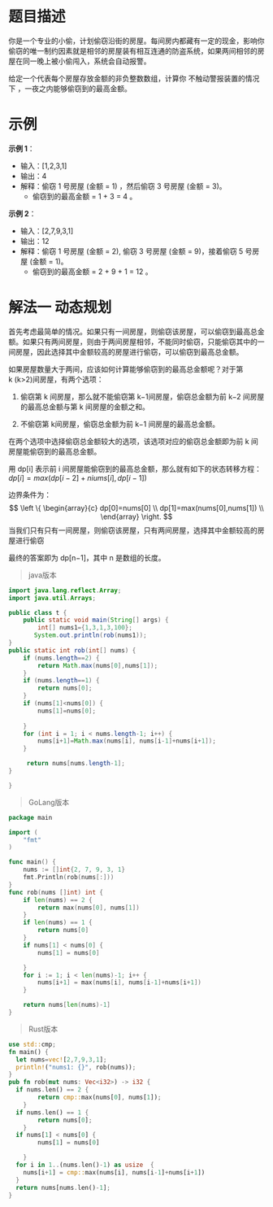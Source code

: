 # 题目描述
你是一个专业的小偷，计划偷窃沿街的房屋。每间房内都藏有一定的现金，影响你偷窃的唯一制约因素就是相邻的房屋装有相互连通的防盗系统，如果两间相邻的房屋在同一晚上被小偷闯入，系统会自动报警。

给定一个代表每个房屋存放金额的非负整数数组，计算你 不触动警报装置的情况下 ，一夜之内能够偷窃到的最高金额。

# 示例
**示例 1**：
- 输入：[1,2,3,1]
- 输出：4
- 解释：偷窃 1 号房屋 (金额 = 1) ，然后偷窃 3 号房屋 (金额 = 3)。
    - 偷窃到的最高金额 = 1 + 3 = 4 。

**示例 2**：
- 输入：[2,7,9,3,1]
- 输出：12
- 解释：偷窃 1 号房屋 (金额 = 2), 偷窃 3 号房屋 (金额 = 9)，接着偷窃 5 号房屋 (金额 = 1)。
    - 偷窃到的最高金额 = 2 + 9 + 1 = 12 。

# 解法一 动态规划
首先考虑最简单的情况。如果只有一间房屋，则偷窃该房屋，可以偷窃到最高总金额。如果只有两间房屋，则由于两间房屋相邻，不能同时偷窃，只能偷窃其中的一间房屋，因此选择其中金额较高的房屋进行偷窃，可以偷窃到最高总金额。

如果房屋数量大于两间，应该如何计算能够偷窃到的最高总金额呢？对于第 k (k>2)间房屋，有两个选项：
1. 偷窃第 k 间房屋，那么就不能偷窃第 k−1间房屋，偷窃总金额为前 k−2 间房屋的最高总金额与第 k 间房屋的金额之和。

2. 不偷窃第 k间房屋，偷窃总金额为前 k−1 间房屋的最高总金额。

在两个选项中选择偷窃总金额较大的选项，该选项对应的偷窃总金额即为前 k 间房屋能偷窃到的最高总金额。

用 dp[i] 表示前 i 间房屋能偷窃到的最高总金额，那么就有如下的状态转移方程：
$dp[i]=max(dp[i-2]+niums[i],dp[i-1])$

边界条件为：
$$
\left \{ 
\begin{array}{c}
dp[0]=nums[0] \\ 
dp[1]=max(nums[0],nums[1]) \\ 
\end{array}
\right.
$$
当我们只有只有一间房屋，则偷窃该房屋，只有两间房屋，选择其中金额较高的房屋进行偷窃
​
 
最终的答案即为 dp[n−1]，其中 n 是数组的长度。



>java版本
```java
import java.lang.reflect.Array;
import java.util.Arrays;

public class t {
    public static void main(String[] args) {
        int[] nums1={1,3,1,3,100};
       System.out.println(rob(nums1));
}
public static int rob(int[] nums) {
    if (nums.length==2) {
        return Math.max(nums[0],nums[1]);
    }
    if (nums.length==1) {
        return nums[0];
    }
    if (nums[1]<nums[0]) {
        nums[1]=nums[0];
        
    }
    for (int i = 1; i < nums.length-1; i++) {
        nums[i+1]=Math.max(nums[i], nums[i-1]+nums[i+1]);
    }

     return nums[nums.length-1];
}

}

```
>GoLang版本
```go
package main

import (
	"fmt"
)

func main() {
	nums := []int{2, 7, 9, 3, 1}
	fmt.Println(rob(nums[:]))
}
func rob(nums []int) int {
	if len(nums) == 2 {
		return max(nums[0], nums[1])
	}
	if len(nums) == 1 {
		return nums[0]
	}
	if nums[1] < nums[0] {
		nums[1] = nums[0]

	}
	for i := 1; i < len(nums)-1; i++ {
		nums[i+1] = max(nums[i], nums[i-1]+nums[i+1])
	}

	return nums[len(nums)-1]
}

```
>Rust版本
```rs
use std::cmp;
fn main() {
  let nums=vec![2,7,9,3,1];
  println!("nums1: {}", rob(nums));
}
pub fn rob(mut nums: Vec<i32>) -> i32 {
  if nums.len() == 2 {
		return cmp::max(nums[0], nums[1]);
	}
  if nums.len() == 1 {
		return nums[0];
	}
  if nums[1] < nums[0] {
		nums[1] = nums[0]

	}
  for i in 1..(nums.len()-1) as usize  {
    nums[i+1] = cmp::max(nums[i], nums[i-1]+nums[i+1])
  }
  return nums[nums.len()-1];
}
```